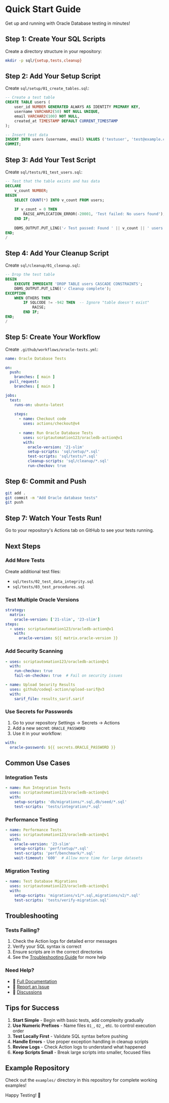 # Quick Start Guide

Get up and running with Oracle Database testing in minutes!

## Step 1: Create Your SQL Scripts

Create a directory structure in your repository:

```bash
mkdir -p sql/{setup,tests,cleanup}
```

## Step 2: Add Your Setup Script

Create `sql/setup/01_create_tables.sql`:

```sql
-- Create a test table
CREATE TABLE users (
    user_id NUMBER GENERATED ALWAYS AS IDENTITY PRIMARY KEY,
    username VARCHAR2(50) NOT NULL UNIQUE,
    email VARCHAR2(100) NOT NULL,
    created_at TIMESTAMP DEFAULT CURRENT_TIMESTAMP
);

-- Insert test data
INSERT INTO users (username, email) VALUES ('testuser', 'test@example.com');
COMMIT;
```

## Step 3: Add Your Test Script

Create `sql/tests/01_test_users.sql`:

```sql
-- Test that the table exists and has data
DECLARE
    v_count NUMBER;
BEGIN
    SELECT COUNT(*) INTO v_count FROM users;
    
    IF v_count = 0 THEN
        RAISE_APPLICATION_ERROR(-20001, 'Test failed: No users found');
    END IF;
    
    DBMS_OUTPUT.PUT_LINE('✓ Test passed: Found ' || v_count || ' users');
END;
/
```

## Step 4: Add Your Cleanup Script

Create `sql/cleanup/01_cleanup.sql`:

```sql
-- Drop the test table
BEGIN
    EXECUTE IMMEDIATE 'DROP TABLE users CASCADE CONSTRAINTS';
    DBMS_OUTPUT.PUT_LINE('✓ Cleanup complete');
EXCEPTION
    WHEN OTHERS THEN
        IF SQLCODE != -942 THEN  -- Ignore "table doesn't exist"
            RAISE;
        END IF;
END;
/
```

## Step 5: Create Your Workflow

Create `.github/workflows/oracle-tests.yml`:

```yaml
name: Oracle Database Tests

on:
  push:
    branches: [ main ]
  pull_request:
    branches: [ main ]

jobs:
  test:
    runs-on: ubuntu-latest
    
    steps:
      - name: Checkout code
        uses: actions/checkout@v4
      
      - name: Run Oracle Database Tests
        uses: scriptautomation123/oracledb-action@v1
        with:
          oracle-version: '21-slim'
          setup-scripts: 'sql/setup/*.sql'
          test-scripts: 'sql/tests/*.sql'
          cleanup-scripts: 'sql/cleanup/*.sql'
          run-checkov: true
```

## Step 6: Commit and Push

```bash
git add .
git commit -m "Add Oracle database tests"
git push
```

## Step 7: Watch Your Tests Run!

Go to your repository's Actions tab on GitHub to see your tests running.

## Next Steps

### Add More Tests

Create additional test files:
- `sql/tests/02_test_data_integrity.sql`
- `sql/tests/03_test_procedures.sql`

### Test Multiple Oracle Versions

```yaml
strategy:
  matrix:
    oracle-version: ['21-slim', '23-slim']
steps:
  - uses: scriptautomation123/oracledb-action@v1
    with:
      oracle-version: ${{ matrix.oracle-version }}
```

### Add Security Scanning

```yaml
- uses: scriptautomation123/oracledb-action@v1
  with:
    run-checkov: true
    fail-on-checkov: true  # Fail on security issues

- name: Upload Security Results
  uses: github/codeql-action/upload-sarif@v3
  with:
    sarif_file: results_sarif.sarif
```

### Use Secrets for Passwords

1. Go to your repository Settings → Secrets → Actions
2. Add a new secret: `ORACLE_PASSWORD`
3. Use it in your workflow:

```yaml
with:
  oracle-password: ${{ secrets.ORACLE_PASSWORD }}
```

## Common Use Cases

### Integration Tests

```yaml
- name: Run Integration Tests
  uses: scriptautomation123/oracledb-action@v1
  with:
    setup-scripts: 'db/migrations/*.sql,db/seed/*.sql'
    test-scripts: 'tests/integration/*.sql'
```

### Performance Testing

```yaml
- name: Performance Tests
  uses: scriptautomation123/oracledb-action@v1
  with:
    oracle-version: '23-slim'
    setup-scripts: 'perf/setup/*.sql'
    test-scripts: 'perf/benchmark/*.sql'
    wait-timeout: '600'  # Allow more time for large datasets
```

### Migration Testing

```yaml
- name: Test Database Migrations
  uses: scriptautomation123/oracledb-action@v1
  with:
    setup-scripts: 'migrations/v1/*.sql,migrations/v2/*.sql'
    test-scripts: 'tests/verify-migration.sql'
```

## Troubleshooting

### Tests Failing?

1. Check the Action logs for detailed error messages
2. Verify your SQL syntax is correct
3. Ensure scripts are in the correct directories
4. See the [Troubleshooting Guide](TROUBLESHOOTING.md) for more help

### Need Help?

- 📖 [Full Documentation](README.md)
- 🐛 [Report an Issue](https://github.com/scriptautomation123/oracledb-action/issues)
- 💬 [Discussions](https://github.com/scriptautomation123/oracledb-action/discussions)

## Tips for Success

1. **Start Simple** - Begin with basic tests, add complexity gradually
2. **Use Numeric Prefixes** - Name files `01_`, `02_`, etc. to control execution order
3. **Test Locally First** - Validate SQL syntax before pushing
4. **Handle Errors** - Use proper exception handling in cleanup scripts
5. **Review Logs** - Check Action logs to understand what happened
6. **Keep Scripts Small** - Break large scripts into smaller, focused files

## Example Repository

Check out the `examples/` directory in this repository for complete working examples!

Happy Testing! 🎉
